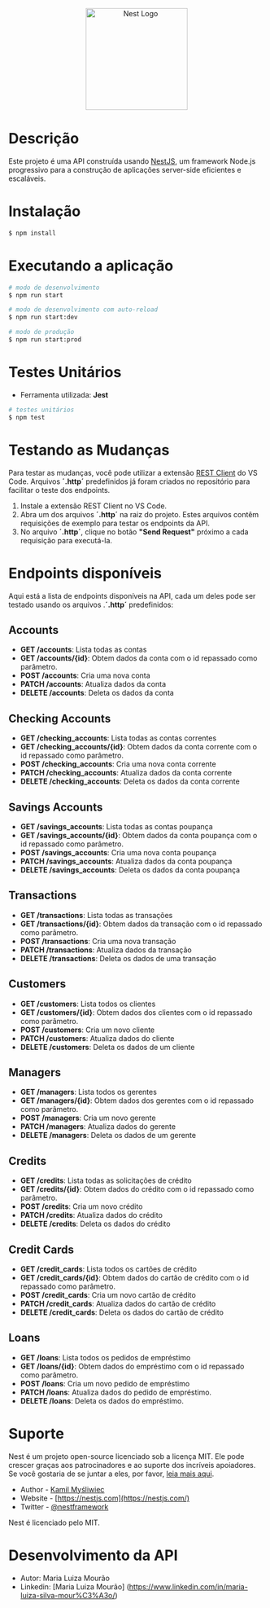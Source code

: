 <p align="center">
  <a href="http://nestjs.com/" target="blank"><img src="https://nestjs.com/img/logo-small.svg" width="200" alt="Nest Logo" /></a>
</p>

# Descrição

Este projeto é uma API construída usando [NestJS](https://github.com/nestjs/nest), um framework Node.js progressivo para a construção de aplicações server-side eficientes e escaláveis.

# Instalação

```bash
$ npm install
```

# Executando a aplicação

```bash
# modo de desenvolvimento
$ npm run start

# modo de desenvolvimento com auto-reload
$ npm run start:dev

# modo de produção
$ npm run start:prod
```

# Testes Unitários

- Ferramenta utilizada: **Jest**

```bash
# testes unitários
$ npm test

```

# Testando as Mudanças

Para testar as mudanças, você pode utilizar a extensão [REST Client](https://marketplace.visualstudio.com/items?itemName=humao.rest-client) do VS Code. Arquivos **´.http´** predefinidos já foram criados no repositório para facilitar o teste dos endpoints.

1. Instale a extensão REST Client no VS Code.
2. Abra um dos arquivos **´.http´** na raiz do projeto. Estes arquivos contêm requisições de exemplo para testar os endpoints da API.
3. No arquivo **´.http´**, clique no botão **"Send Request"** próximo a cada requisição para executá-la.

# Endpoints disponíveis

Aqui está a lista de endpoints disponíveis na API, cada um deles pode ser testado usando os arquivos .**´.http´** predefinidos:

## Accounts
- **GET /accounts**: Lista todas as contas
- **GET /accounts/{id}**: Obtem dados da conta com o id repassado como parâmetro.
- **POST /accounts**: Cria uma nova conta
- **PATCH /accounts**: Atualiza dados da conta
- **DELETE /accounts**: Deleta os dados da conta

## Checking Accounts
- **GET /checking_accounts**: Lista todas as contas correntes
- **GET /checking_accounts/{id}**: Obtem dados da conta corrente com o id repassado como parâmetro.
- **POST /checking_accounts**: Cria uma nova conta corrente
- **PATCH /checking_accounts**: Atualiza dados da conta corrente
- **DELETE /checking_accounts**: Deleta os dados da conta corrente

## Savings Accounts
- **GET /savings_accounts**: Lista todas as contas poupança
- **GET /savings_accounts/{id}**: Obtem dados da conta poupança com o id repassado como parâmetro.
- **POST /savings_accounts**: Cria uma nova conta poupança
- **PATCH /savings_accounts**: Atualiza dados da conta poupança
- **DELETE /savings_accounts**: Deleta os dados da conta poupança

## Transactions
- **GET /transactions**: Lista todas as transações
- **GET /transactions/{id}**: Obtem dados da transação com o id repassado como parâmetro.
- **POST /transactions**: Cria uma nova transação
- **PATCH /transactions**: Atualiza dados da transação
- **DELETE /transactions**: Deleta os dados de uma transação

## Customers
- **GET /customers**: Lista todos os clientes
- **GET /customers/{id}**: Obtem dados dos clientes com o id repassado como parâmetro.
- **POST /customers**: Cria um novo cliente
- **PATCH /customers**: Atualiza dados do cliente
- **DELETE /customers**: Deleta os dados de um cliente

## Managers
- **GET /managers**: Lista todos os gerentes
- **GET /managers/{id}**: Obtem dados dos gerentes com o id repassado como parâmetro.
- **POST /managers**: Cria um novo gerente
- **PATCH /managers**: Atualiza dados do gerente
- **DELETE /managers**: Deleta os dados de um gerente
  
## Credits
- **GET /credits**: Lista todas as solicitações de crédito
- **GET /credits/{id}**: Obtem dados do crédito com o id repassado como parâmetro.
- **POST /credits**: Cria um novo crédito
- **PATCH /credits**: Atualiza dados do crédito
- **DELETE /credits**: Deleta os dados do crédito

## Credit Cards
- **GET /credit_cards**: Lista todos os cartões de crédito
- **GET /credit_cards/{id}**: Obtem dados do cartão de crédito com o id repassado como parâmetro.
- **POST /credit_cards**: Cria um novo cartão de crédito
- **PATCH /credit_cards**: Atualiza dados do cartão de crédito
- **DELETE /credit_cards**: Deleta os dados do cartão de crédito

## Loans
- **GET /loans**: Lista todos os pedidos de empréstimo
- **GET /loans/{id}**: Obtem dados do empréstimo com o id repassado como parâmetro.
- **POST /loans**: Cria um novo pedido de empréstimo
- **PATCH /loans**: Atualiza dados do pedido de empréstimo.
- **DELETE /loans**: Deleta os dados do empréstimo.

# Suporte
Nest é um projeto open-source licenciado sob a licença MIT. Ele pode crescer graças aos patrocinadores e ao suporte dos incríveis apoiadores. Se você gostaria de se juntar a eles, por favor, [leia mais aqui](https://docs.nestjs.com/support).

- Author - [Kamil Myśliwiec](https://kamilmysliwiec.com)
- Website - [https://nestjs.com](https://nestjs.com/)
- Twitter - [@nestframework](https://twitter.com/nestframework)

Nest é licenciado pelo MIT.

# Desenvolvimento da API

- Autor: Maria Luiza Mourão
- Linkedin: [Maria Luiza Mourão] (https://www.linkedin.com/in/maria-luiza-silva-mour%C3%A3o/)



